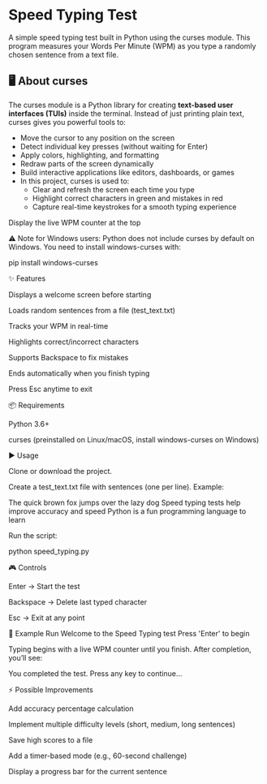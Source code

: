 # Speed Typing Test

A simple speed typing test built in Python using the curses module.
This program measures your Words Per Minute (WPM) as you type a randomly chosen sentence from a text file.

## 🖥️ About curses

The curses module is a Python library for creating **text-based user interfaces (TUIs)** inside the terminal.
Instead of just printing plain text, curses gives you powerful tools to:
- Move the cursor to any position on the screen
- Detect individual key presses (without waiting for Enter)
- Apply colors, highlighting, and formatting
- Redraw parts of the screen dynamically
- Build interactive applications like editors, dashboards, or games
- In this project, curses is used to:
  * Clear and refresh the screen each time you type
  * Highlight correct characters in green and mistakes in red
  * Capture real-time keystrokes for a smooth typing experience

Display the live WPM counter at the top

⚠️ Note for Windows users: Python does not include curses by default on Windows. You need to install windows-curses
 with:

pip install windows-curses

✨ Features

Displays a welcome screen before starting

Loads random sentences from a file (test_text.txt)

Tracks your WPM in real-time

Highlights correct/incorrect characters

Supports Backspace to fix mistakes

Ends automatically when you finish typing

Press Esc anytime to exit

📦 Requirements

Python 3.6+

curses (preinstalled on Linux/macOS, install windows-curses on Windows)

▶️ Usage

Clone or download the project.

Create a test_text.txt file with sentences (one per line). Example:

The quick brown fox jumps over the lazy dog
Speed typing tests help improve accuracy and speed
Python is a fun programming language to learn


Run the script:

python speed_typing.py

🎮 Controls

Enter → Start the test

Backspace → Delete last typed character

Esc → Exit at any point

📝 Example Run
Welcome to the Speed Typing test
Press 'Enter' to begin


Typing begins with a live WPM counter until you finish.
After completion, you’ll see:

You completed the test. Press any key to continue...

⚡ Possible Improvements

Add accuracy percentage calculation

Implement multiple difficulty levels (short, medium, long sentences)

Save high scores to a file

Add a timer-based mode (e.g., 60-second challenge)


Display a progress bar for the current sentence


